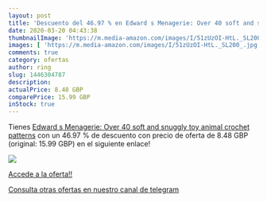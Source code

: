 ```yaml
---
layout: post
title: 'Descuento del 46.97 % en Edward s Menagerie: Over 40 soft and snu'
date: 2020-03-20 04:43:38
thumbnailImage: 'https://m.media-amazon.com/images/I/51zUzOI-HtL._SL200_.jpg'
images: [ 'https://m.media-amazon.com/images/I/51zUzOI-HtL._SL200_.jpg' ]
comments: true
category: ofertas
author: ring
slug: 1446304787
description:
actualPrice: 8.48 GBP
comparePrice: 15.99 GBP
inStock: true
---
```


Tienes [Edward s Menagerie: Over 40 soft and snuggly toy animal crochet patterns](https://www.amazon.com/dp/1446304787/?tag=redken08-20) con un 46.97 % de descuento con precio de oferta de 8.48 GBP (original: 15.99 GBP) en el siguiente enlace!

[![](https://m.media-amazon.com/images/I/51zUzOI-HtL._SL200_.jpg)](https://www.amazon.com/dp/1446304787/?tag=redken08-20)

[Accede a la oferta!!](https://www.amazon.com/dp/1446304787/?tag=redken08-20)

[Consulta otras ofertas en nuestro canal de telegram](https://t.me/s/ofertas25)
